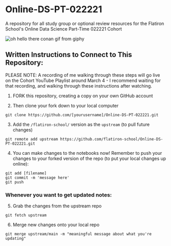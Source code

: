 # Online-DS-PT-022221

A repository for all study group or optional review resources for the Flatiron School's Online Data Science Part-Time 022221 Cohort

![oh hello there conan gif from giphy](https://media.giphy.com/media/3o85xwGZR5UtB6SiL6/giphy.gif)


## Written Instructions to Connect to This Repository:

PLEASE NOTE: A recording of me walking through these steps will go live on the Cohort YouTube Playlist around March 4 - I recommend waiting for that recording, and walking through these instructions after watching.

1. FORK this repository, creating a copy on your own GitHub account

2. Then clone your fork down to your local computer
```
git clone https://github.com/[yourusername]/Online-DS-PT-022221.git
```

3. Add the `/flatiron-school/` version as the `upstream` (to pull future changes)
```
git remote add upstream https://github.com/flatiron-school/Online-DS-PT-022221.git
```

4. You can make changes to the notebooks now! Remember to push your changes to your forked version of the repo (to put your local changes up online):
```
git add [filename]
git commit -m 'message here'
git push
```

### Whenever you want to get updated notes:

5. Grab the changes from the upstream repo
```
git fetch upstream
```

6. Merge new changes onto your local repo
```
git merge upstream/main -m "meaningful message about what you're updating"
```
